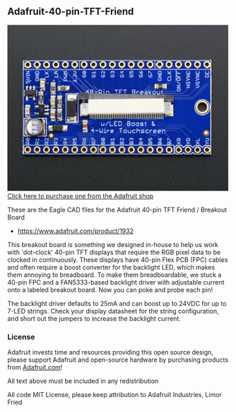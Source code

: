 ## Adafruit-40-pin-TFT-Friend

<a href="http://www.adafruit.com/products/1932"><img src="assets/image.jpg?raw=true" width="500px"><br/>
Click here to purchase one from the Adafruit shop
</a>

These are the Eagle CAD files for the Adafruit 40-pin TFT Friend / Breakout Board

- https://www.adafruit.com/product/1932

This breakout board is something we designed in-house to help us work with 'dot-clock' 40-pin TFT displays that require the RGB pixel data to be clocked in continuously. These displays have 40-pin Flex PCB (FPC) cables and often require a boost converter for the backlight LED, which makes them annoying to breadboard. To make them breadboardable, we stuck a 40-pin FPC and a FAN5333-based backlight driver with adjustable current onto a labeled breakout board. Now you can poke and probe each pin!

The backlight driver defaults to 25mA and can boost up to 24VDC for up to 7-LED strings. Check your display datasheet for the string configuration, and short out the jumpers to increase the backlight current. 

### License

Adafruit invests time and resources providing this open source design, please support Adafruit and open-source hardware by purchasing products from [Adafruit.com](https://www.adafruit.com)!

All text above must be included in any redistribution

All code MIT License, please keep attribution to Adafruit Industries, Limor Fried
